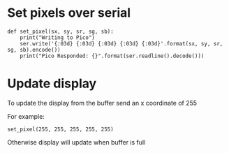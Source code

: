 # Set pixels over serial

```
def set_pixel(sx, sy, sr, sg, sb):
    print("Writing to Pico")
    ser.write('{:03d} {:03d} {:03d} {:03d} {:03d}'.format(sx, sy, sr, sg, sb).encode())
    print("Pico Responded: {}".format(ser.readline().decode()))
```

# Update display
To update the display from the buffer send an x coordinate of 255

For example:
```
set_pixel(255, 255, 255, 255, 255)
```

Otherwise display will update when buffer is full